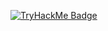 [![TryHackMe Badge](https://tryhackme.com/api/v2/badges/public-profile?userPublicId=5436619)](https://tryhackme.com/p/Mo0gouda)
<!--
**Moogouda/Moogouda** is a ✨ _special_ ✨ repository because its `README.md` (this file) appears on your GitHub profile.

Here are some ideas to get you started:

- 🔭 I’m currently working on ...
- 🌱 I’m currently learning ...
- 👯 I’m looking to collaborate on ...
- 🤔 I’m looking for help with ...
- 💬 Ask me about ...
- 📫 How to reach me: ...
- 😄 Pronouns: ...
- ⚡ Fun fact: ...
-->
